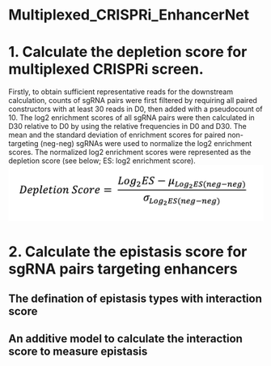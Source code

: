 # Multiplexed_CRISPRi_EnhancerNet
# 1. Calculate the depletion score for multiplexed CRISPRi screen.
Firstly, to obtain sufficient representative reads for the downstream calculation, counts of sgRNA pairs were first filtered by requiring all paired constructors with at least 30 reads in D0, then added with a pseudocount of 10. The log2 enrichment scores of all sgRNA pairs were then calculated in D30 relative to D0 by using the relative frequencies in D0 and D30. The mean and the standard deviation of enrichment scores for paired non-targeting (neg-neg) sgRNAs were used to normalize the log2 enrichment scores. The normalized log2 enrichment scores were represented as the depletion score (see below; ES: log2 enrichment score).
![This is an image](Data/depletion_scores.png)
# 2. Calculate the epistasis score for sgRNA pairs targeting enhancers
## The defination of epistasis types with interaction score
## An additive model to calculate the interaction score to measure epistasis 
